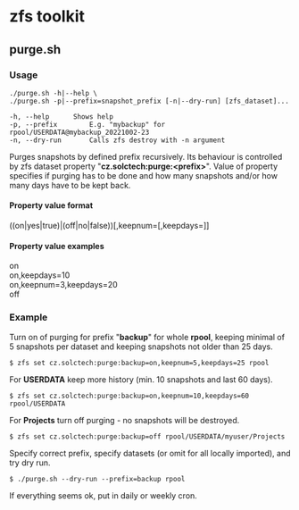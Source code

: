 # zfs toolkit

## purge.sh

### Usage
```
./purge.sh -h|--help \
./purge.sh -p|--prefix=snapshot_prefix [-n|--dry-run] [zfs_dataset]...

-h, --help		Shows help
-p, --prefix		E.g. "mybackup" for rpool/USERDATA@mybackup_20221002-23
-n, --dry-run		Calls zfs destroy with -n argument
```

Purges snapshots by defined prefix recursively.
Its behaviour is controlled by zfs dataset property "**cz.solctech:purge:\<prefix\>**". Value of property specifies if purging has to be done and how many snapshots and/or how many days have to be kept back.

#### Property value format
((on|yes|true)|(off|no|false))[,keepnum=<num>[,keepdays=<num>]]

#### Property value examples
on \
on,keepdays=10 \
on,keepnum=3,keepdays=20 \
off

### Example
Turn on of purging for prefix "**backup**" for whole **rpool**, keeping minimal of 5 snapshots per dataset and keeping snapshots not older than 25 days.
```shell
$ zfs set cz.solctech:purge:backup=on,keepnum=5,keepdays=25 rpool
```

For **USERDATA** keep more history (min. 10 snapshots and last 60 days).
```shell
$ zfs set cz.solctech:purge:backup=on,keepnum=10,keepdays=60 rpool/USERDATA
```

For **Projects** turn off purging - no snapshots will be destroyed.
```shell
$ zfs set cz.solctech:purge:backup=off rpool/USERDATA/myuser/Projects
```

Specify correct prefix, specify datasets (or omit for all locally imported), and try dry run.
```shell
$ ./purge.sh --dry-run --prefix=backup rpool
```

If everything seems ok, put in daily or weekly cron.
